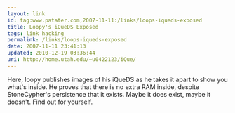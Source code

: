 ```yaml
---
layout: link
id: tag:www.patater.com,2007-11-11:/links/loops-iqueds-exposed
title: Loopy's iQueDS Exposed
tags: link hacking
permalink: /links/loops-iqueds-exposed
date: 2007-11-11 23:41:13
updated: 2010-12-19 03:36:44
uri: http://home.utah.edu/~u0422123/iQue/
---
```

Here, loopy publishes images of his iQueDS as he takes it apart to show you
what's inside. He proves that there is no extra RAM inside, despite
StoneCypher's persistence that it exists. Maybe it does exist, maybe it
doesn't. Find out for yourself.
